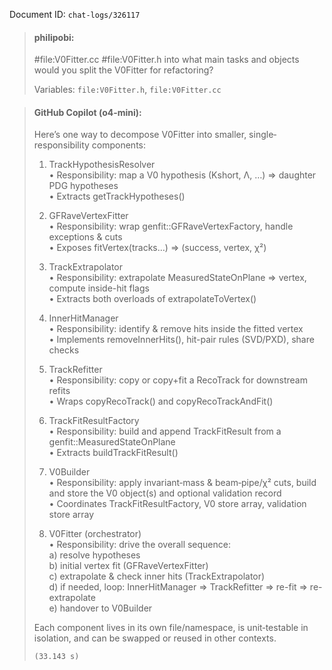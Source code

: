 Document ID: `chat-logs/326117`

<blockquote>

#### philipobi:
#file:V0Fitter.cc  #file:V0Fitter.h  into what main tasks and objects would you split the V0Fitter for refactoring?

Variables: `file:V0Fitter.h`, `file:V0Fitter.cc`

</blockquote>

<blockquote>

#### GitHub Copilot (o4-mini):

Here’s one way to decompose V0Fitter into smaller, single‐responsibility components:

1. TrackHypothesisResolver  
   • Responsibility: map a V0 hypothesis (Kshort, Λ, …) ⇒ daughter PDG hypotheses  
   • Extracts getTrackHypotheses()

2. GFRaveVertexFitter  
   • Responsibility: wrap genfit::GFRaveVertexFactory, handle exceptions & cuts  
   • Exposes fitVertex(tracks…) ⇒ (success, vertex, χ²)

3. TrackExtrapolator  
   • Responsibility: extrapolate MeasuredStateOnPlane ⇒ vertex, compute inside-hit flags  
   • Extracts both overloads of extrapolateToVertex()

4. InnerHitManager  
   • Responsibility: identify & remove hits inside the fitted vertex  
   • Implements removeInnerHits(), hit-pair rules (SVD/PXD), share checks

5. TrackRefitter  
   • Responsibility: copy or copy+fit a RecoTrack for downstream refits  
   • Wraps copyRecoTrack() and copyRecoTrackAndFit()

6. TrackFitResultFactory  
   • Responsibility: build and append TrackFitResult from a genfit::MeasuredStateOnPlane  
   • Extracts buildTrackFitResult()

7. V0Builder  
   • Responsibility: apply invariant‐mass & beam‐pipe/χ² cuts, build and store the V0 object(s) and optional validation record  
   • Coordinates TrackFitResultFactory, V0 store array, validation store array

8. V0Fitter (orchestrator)  
   • Responsibility: drive the overall sequence:  
     a) resolve hypotheses  
     b) initial vertex fit (GFRaveVertexFitter)  
     c) extrapolate & check inner hits (TrackExtrapolator)  
     d) if needed, loop: InnerHitManager ⇒ TrackRefitter ⇒ re-fit ⇒ re-extrapolate  
     e) handover to V0Builder  

Each component lives in its own file/namespace, is unit‐testable in isolation, and can be swapped or reused in other contexts.

`(33.143 s)`

</blockquote>

